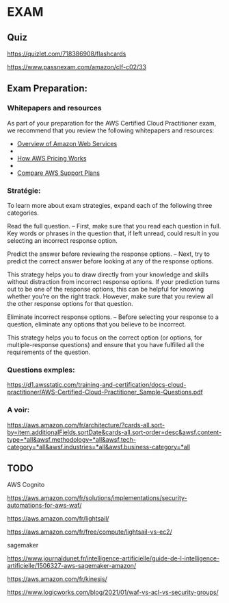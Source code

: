 # EXAM


## Quiz

https://quizlet.com/718386908/flashcards

https://www.passnexam.com/amazon/clf-c02/33

## Exam Preparation:

### Whitepapers and resources

As part of your preparation for the AWS Certified Cloud Practitioner exam, we recommend that you review the following whitepapers and resources:

- [Overview of Amazon Web Services](https://d1.awsstatic.com/whitepapers/aws-overview.pdf)
- 
- [How AWS Pricing Works](https://docs.aws.amazon.com/whitepapers/latest/how-aws-pricing-works/abstract-and-introduction.html)
- 
- [Compare AWS Support Plans](https://aws.amazon.com/premiumsupport/plans/)

### Stratégie:

To learn more about exam strategies, expand each of the following three categories.


Read the full question.
–
First, make sure that you read each question in full. Key words or phrases in the question that, if left unread, could result in you selecting an incorrect response option.


Predict the answer before reviewing the response options.
–
Next, try to predict the correct answer before looking at any of the response options. 



This strategy helps you to draw directly from your knowledge and skills without distraction from incorrect response options. If your prediction turns out to be one of the response options, this can be helpful for knowing whether you’re on the right track. However, make sure that you review all the other response options for that question.


Eliminate incorrect response options.
–
Before selecting your response to a question, eliminate any options that you believe to be incorrect. 



This strategy helps you to focus on the correct option (or options, for multiple-response questions) and ensure that you have fulfilled all the requirements of the question.

### Questions exmples:

https://d1.awsstatic.com/training-and-certification/docs-cloud-practitioner/AWS-Certified-Cloud-Practitioner_Sample-Questions.pdf

### A voir:

https://aws.amazon.com/fr/architecture/?cards-all.sort-by=item.additionalFields.sortDate&cards-all.sort-order=desc&awsf.content-type=*all&awsf.methodology=*all&awsf.tech-category=*all&awsf.industries=*all&awsf.business-category=*all


## TODO

AWS Cognito

https://aws.amazon.com/fr/solutions/implementations/security-automations-for-aws-waf/

https://aws.amazon.com/fr/lightsail/

https://aws.amazon.com/fr/free/compute/lightsail-vs-ec2/

sagemaker

https://www.journaldunet.fr/intelligence-artificielle/guide-de-l-intelligence-artificielle/1506327-aws-sagemaker-amazon/

https://aws.amazon.com/fr/kinesis/


https://www.logicworks.com/blog/2021/01/waf-vs-acl-vs-security-groups/
